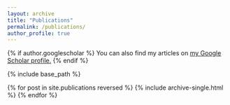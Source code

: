 ```yaml
---
layout: archive
title: "Publications"
permalink: /publications/
author_profile: true
---
```


{% if author.googlescholar %}
  You can also find my articles on <u><a href="{{https://scholar.google.com/citations?user=ESzGQk0AAAAJ&hl}}">my Google Scholar profile</a>.</u>
{% endif %}

{% include base_path %}

{% for post in site.publications reversed %}
  {% include archive-single.html %}
{% endfor %}

